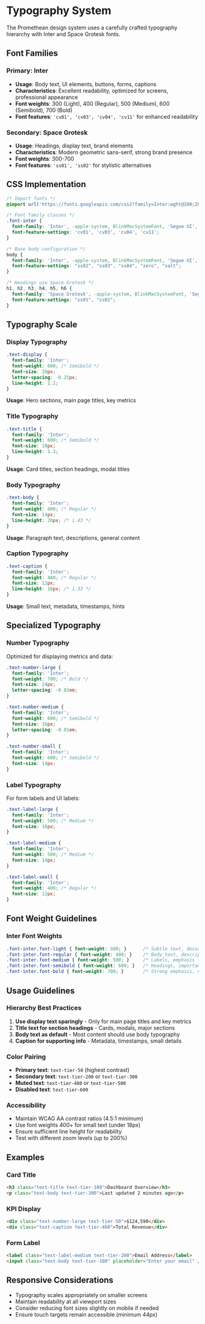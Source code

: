 # Typography System

The Promethean design system uses a carefully crafted typography hierarchy with Inter and Space Grotesk fonts.

## Font Families

### Primary: Inter
- **Usage**: Body text, UI elements, buttons, forms, captions
- **Characteristics**: Excellent readability, optimized for screens, professional appearance
- **Font weights**: 300 (Light), 400 (Regular), 500 (Medium), 600 (Semibold), 700 (Bold)
- **Font features**: `'cv01', 'cv03', 'cv04', 'cv11'` for enhanced readability

### Secondary: Space Grotesk  
- **Usage**: Headings, display text, brand elements
- **Characteristics**: Modern geometric sans-serif, strong brand presence
- **Font weights**: 300-700
- **Font features**: `'ss01', 'ss02'` for stylistic alternatives

## CSS Implementation

```css
/* Import fonts */
@import url('https://fonts.googleapis.com/css2?family=Inter:wght@100;200;300;400;500;600;700;800;900&family=Space+Grotesk:wght@300;400;500;600;700&display=swap');

/* Font family classes */
.font-inter {
  font-family: 'Inter', -apple-system, BlinkMacSystemFont, 'Segoe UI', 'Roboto', 'Oxygen', 'Ubuntu', 'Cantarell', 'Fira Sans', 'Droid Sans', 'Helvetica Neue', sans-serif;
  font-feature-settings: 'cv01', 'cv03', 'cv04', 'cv11';
}

/* Base body configuration */
body {
  font-family: 'Inter', -apple-system, BlinkMacSystemFont, 'Segoe UI', Roboto, sans-serif;
  font-feature-settings: "ss02", "ss03", "ss04", "zero", "salt";
}

/* Headings use Space Grotesk */
h1, h2, h3, h4, h5, h6 {
  font-family: 'Space Grotesk', -apple-system, BlinkMacSystemFont, 'Segoe UI', Roboto, sans-serif;
  font-feature-settings: "ss01", "ss02";
}
```

## Typography Scale

### Display Typography
```css
.text-display {
  font-family: 'Inter';
  font-weight: 600; /* Semibold */
  font-size: 28px;
  letter-spacing: -0.25px;
  line-height: 1.2;
}
```
**Usage**: Hero sections, main page titles, key metrics

### Title Typography  
```css
.text-title {
  font-family: 'Inter';
  font-weight: 600; /* Semibold */
  font-size: 18px;
  line-height: 1.3;
}
```
**Usage**: Card titles, section headings, modal titles

### Body Typography
```css
.text-body {
  font-family: 'Inter';
  font-weight: 400; /* Regular */
  font-size: 14px;
  line-height: 20px; /* 1.43 */
}
```
**Usage**: Paragraph text, descriptions, general content

### Caption Typography
```css
.text-caption {
  font-family: 'Inter';
  font-weight: 400; /* Regular */
  font-size: 12px;
  line-height: 16px; /* 1.33 */
}
```
**Usage**: Small text, metadata, timestamps, hints

## Specialized Typography

### Number Typography
Optimized for displaying metrics and data:

```css
.text-number-large {
  font-family: 'Inter';
  font-weight: 700; /* Bold */
  font-size: 24px;
  letter-spacing: -0.02em;
}

.text-number-medium {
  font-family: 'Inter';
  font-weight: 600; /* Semibold */
  font-size: 16px;
  letter-spacing: -0.01em;
}

.text-number-small {
  font-family: 'Inter';
  font-weight: 600; /* Semibold */
  font-size: 14px;
}
```

### Label Typography  
For form labels and UI labels:

```css
.text-label-large {
  font-family: 'Inter';
  font-weight: 500; /* Medium */
  font-size: 16px;
}

.text-label-medium {
  font-family: 'Inter';
  font-weight: 500; /* Medium */
  font-size: 14px;
}

.text-label-small {
  font-family: 'Inter';
  font-weight: 400; /* Regular */
  font-size: 12px;
}
```

## Font Weight Guidelines

### Inter Font Weights
```css
.font-inter.font-light { font-weight: 300; }      /* Subtle text, decorative */
.font-inter.font-regular { font-weight: 400; }    /* Body text, descriptions */
.font-inter.font-medium { font-weight: 500; }     /* Labels, emphasis */
.font-inter.font-semibold { font-weight: 600; }   /* Headings, important text */
.font-inter.font-bold { font-weight: 700; }       /* Strong emphasis, numbers */
```

## Usage Guidelines

### Hierarchy Best Practices
1. **Use display text sparingly** - Only for main page titles and key metrics
2. **Title text for section headings** - Cards, modals, major sections
3. **Body text as default** - Most content should use body typography
4. **Caption for supporting info** - Metadata, timestamps, small details

### Color Pairing
- **Primary text**: `text-tier-50` (highest contrast)
- **Secondary text**: `text-tier-200` or `text-tier-300`
- **Muted text**: `text-tier-400` or `text-tier-500`
- **Disabled text**: `text-tier-600`

### Accessibility
- Maintain WCAG AA contrast ratios (4.5:1 minimum)
- Use font weights 400+ for small text (under 18px)
- Ensure sufficient line height for readability
- Test with different zoom levels (up to 200%)

## Examples

### Card Title
```html
<h3 class="text-title text-tier-100">Dashboard Overview</h3>
<p class="text-body text-tier-300">Last updated 2 minutes ago</p>
```

### KPI Display
```html
<div class="text-number-large text-tier-50">$124,590</div>
<div class="text-caption text-tier-400">Total Revenue</div>
```

### Form Label
```html
<label class="text-label-medium text-tier-200">Email Address</label>
<input class="text-body text-tier-100" placeholder="Enter your email" />
```

## Responsive Considerations

- Typography scales appropriately on smaller screens
- Maintain readability at all viewport sizes  
- Consider reducing font sizes slightly on mobile if needed
- Ensure touch targets remain accessible (minimum 44px) 